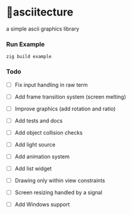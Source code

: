 # 🔺asciitecture
a simple ascii graphics library

### Run Example
```zig build example```

### Todo
- [ ] Fix input handling in raw term
- [ ] Add frame transition system (screen melting)
- [ ] Improve graphics (add rotation and ratio)
- [ ] Add tests and docs

- [ ] Add object collision checks
- [ ] Add light source
- [ ] Add animation system
- [ ] Add list widget
- [ ] Drawing only within view constraints

- [ ] Screen resizing handled by a signal
- [ ] Add Windows support
